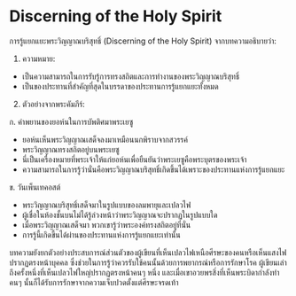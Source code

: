 # Discerning of the Holy Spirit
การรู้แยกแยะพระวิญญาณบริสุทธิ์ (Discerning of the Holy Spirit) จากบทความอธิบายว่า:

1. ความหมาย:
- เป็นความสามารถในการรับรู้การทรงสถิตและการทำงานของพระวิญญาณบริสุทธิ์
- เป็นของประทานที่สำคัญที่สุดในบรรดาของประทานการรู้แยกแยะทั้งหมด

2. ตัวอย่างจากพระคัมภีร์:

ก. คำพยานของยอห์นในการบัพติศมาพระเยซู
- ยอห์นเห็นพระวิญญาณเสด็จลงมาเหมือนนกพิราบจากสวรรค์
- พระวิญญาณทรงสถิตอยู่บนพระเยซู
- นี่เป็นเครื่องหมายที่พระเจ้าให้แก่ยอห์นเพื่อยืนยันว่าพระเยซูคือพระบุตรของพระเจ้า
- ความสามารถในการรู้ว่านั่นคือพระวิญญาณบริสุทธิ์เกิดขึ้นได้เพราะของประทานแห่งการรู้แยกแยะ

ข. วันเพ็นเทคอสต์
- พระวิญญาณบริสุทธิ์เสด็จมาในรูปแบบของลมพายุและเปลวไฟ
- ผู้เชื่อในห้องชั้นบนไม่ได้รู้ล่วงหน้าว่าพระวิญญาณจะปรากฏในรูปแบบใด
- เมื่อพระวิญญาณเสด็จมา พวกเขารู้ว่าพระองค์ทรงสถิตอยู่ที่นั่น
- การรู้นี้เกิดขึ้นได้ผ่านของประทานแห่งการรู้แยกแยะเท่านั้น

บทความยังยกตัวอย่างประสบการณ์ส่วนตัวของผู้เขียนที่เห็นเปลวไฟเหนือศีรษะของคนหรือเห็นแสงไฟปรากฏตรงหน้าบุคคล ซึ่งช่วยในการรู้ว่าควรรับใช้คนนั้นด้วยการพยากรณ์หรือการรักษาโรค ผู้เขียนเล่าถึงครั้งหนึ่งที่เห็นเปลวไฟใหญ่ปรากฏตรงหน้าคนๆ หนึ่ง และเมื่อเขาอวยพรสิ่งที่เห็นพระบิดากำลังทำ คนๆ นั้นก็ได้รับการรักษาจากความเจ็บปวดตั้งแต่ศีรษะจรดเท้า